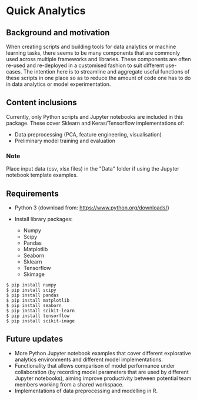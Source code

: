 # Quick Analytics

## Background and motivation
When creating scripts and building tools for data analytics or machine learning tasks, there seems to be many components that are commonly used across multiple frameworks and libraries. These components are often re-used and re-deployed in a customised fashion to suit different use-cases. The intention here is to streamline and aggregate useful functions of these scripts in one place so as to reduce the amount of code one has to do in data analytics or model experimentation.

## Content inclusions
Currently, only Python scripts and Jupyter notebooks are included in this package. These cover Sklearn and Keras/Tensorflow implementations of:
- Data preprocessing (PCA, feature engineering, visualisation)
- Preliminary model training and evaluation

### Note
Place input data (csv, xlsx files) in the "Data" folder if using the Jupyter notebook template examples.

## Requirements
- Python 3 (download from: https://www.python.org/downloads/)

- Install library packages:
  - Numpy
  - Scipy
  - Pandas
  - Matplotlib
  - Seaborn
  - Sklearn
  - Tensorflow
  - Skimage
```
$ pip install numpy
$ pip install scipy
$ pip install pandas
$ pip install matplotlib
$ pip install seaborn
$ pip install scikit-learn
$ pip install tensorflow
$ pip install scikit-image
```

## Future updates
- More Python Jupyter notebook examples that cover different explorative analytics environments and different model implementations.
- Functionality that allows comparison of model performance under collaboration (by recording model parameters that are used by different Jupyter notebooks), aiming improve productivity between potential team members working from a shared workspace.
- Implementations of data preprocessing and modelling in R.
